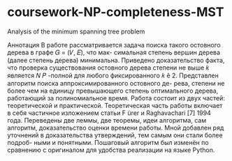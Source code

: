 # coursework-NP-completeness-MST
Analysis of the minimum spanning tree problem

Аннотация
В работе рассматривается задача поиска такого остовного дерева в графе 𝐺 = (𝑉, 𝐸), что мак-
симальная степень вершин дерева (далее степень дерева) минимальна. Приведено доказательство
факта, что проверка существования остовного дерева степени не выше 𝑘 является 𝑁 𝑃 -полной для
любого фиксированного 𝑘 ě 2. Представлен алгоритм поиска аппроксимированного остовного де-
рева, степени не более чем на единицу превышающего степень оптимального дерева, работающий
за полиномиальное время.
Работа состоит из двух частей: теоретической и практической. Теоретическая часть работы
включает в себя частичное изложением статьи F ̈urer и Raghavachari [7] 1994 года. Переведены
две леммы, две теоремы, идеи алгоритма, сам алгоритм, доказательство оценки времени работы.
Мной добавлен ряд уточнений в доказательства утверждений, тем самым они стали более подроб-
ными и понятными. Пошаговый алгоритм был изменён по сравнению с оригиналом для удобства
реализации на языке Python.
